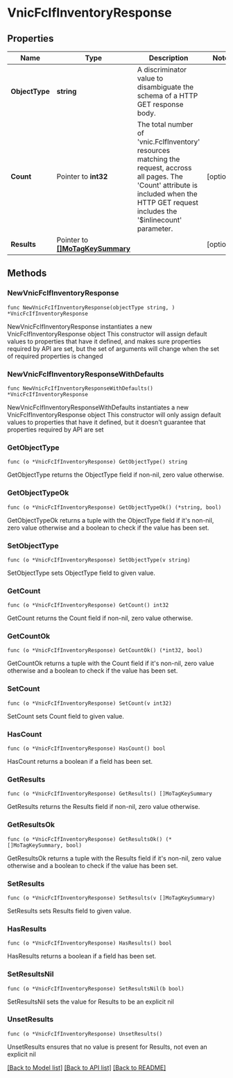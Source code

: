 # VnicFcIfInventoryResponse

## Properties

Name | Type | Description | Notes
------------ | ------------- | ------------- | -------------
**ObjectType** | **string** | A discriminator value to disambiguate the schema of a HTTP GET response body. | 
**Count** | Pointer to **int32** | The total number of &#39;vnic.FcIfInventory&#39; resources matching the request, accross all pages. The &#39;Count&#39; attribute is included when the HTTP GET request includes the &#39;$inlinecount&#39; parameter. | [optional] 
**Results** | Pointer to [**[]MoTagKeySummary**](MoTagKeySummary.md) |  | [optional] 

## Methods

### NewVnicFcIfInventoryResponse

`func NewVnicFcIfInventoryResponse(objectType string, ) *VnicFcIfInventoryResponse`

NewVnicFcIfInventoryResponse instantiates a new VnicFcIfInventoryResponse object
This constructor will assign default values to properties that have it defined,
and makes sure properties required by API are set, but the set of arguments
will change when the set of required properties is changed

### NewVnicFcIfInventoryResponseWithDefaults

`func NewVnicFcIfInventoryResponseWithDefaults() *VnicFcIfInventoryResponse`

NewVnicFcIfInventoryResponseWithDefaults instantiates a new VnicFcIfInventoryResponse object
This constructor will only assign default values to properties that have it defined,
but it doesn't guarantee that properties required by API are set

### GetObjectType

`func (o *VnicFcIfInventoryResponse) GetObjectType() string`

GetObjectType returns the ObjectType field if non-nil, zero value otherwise.

### GetObjectTypeOk

`func (o *VnicFcIfInventoryResponse) GetObjectTypeOk() (*string, bool)`

GetObjectTypeOk returns a tuple with the ObjectType field if it's non-nil, zero value otherwise
and a boolean to check if the value has been set.

### SetObjectType

`func (o *VnicFcIfInventoryResponse) SetObjectType(v string)`

SetObjectType sets ObjectType field to given value.


### GetCount

`func (o *VnicFcIfInventoryResponse) GetCount() int32`

GetCount returns the Count field if non-nil, zero value otherwise.

### GetCountOk

`func (o *VnicFcIfInventoryResponse) GetCountOk() (*int32, bool)`

GetCountOk returns a tuple with the Count field if it's non-nil, zero value otherwise
and a boolean to check if the value has been set.

### SetCount

`func (o *VnicFcIfInventoryResponse) SetCount(v int32)`

SetCount sets Count field to given value.

### HasCount

`func (o *VnicFcIfInventoryResponse) HasCount() bool`

HasCount returns a boolean if a field has been set.

### GetResults

`func (o *VnicFcIfInventoryResponse) GetResults() []MoTagKeySummary`

GetResults returns the Results field if non-nil, zero value otherwise.

### GetResultsOk

`func (o *VnicFcIfInventoryResponse) GetResultsOk() (*[]MoTagKeySummary, bool)`

GetResultsOk returns a tuple with the Results field if it's non-nil, zero value otherwise
and a boolean to check if the value has been set.

### SetResults

`func (o *VnicFcIfInventoryResponse) SetResults(v []MoTagKeySummary)`

SetResults sets Results field to given value.

### HasResults

`func (o *VnicFcIfInventoryResponse) HasResults() bool`

HasResults returns a boolean if a field has been set.

### SetResultsNil

`func (o *VnicFcIfInventoryResponse) SetResultsNil(b bool)`

 SetResultsNil sets the value for Results to be an explicit nil

### UnsetResults
`func (o *VnicFcIfInventoryResponse) UnsetResults()`

UnsetResults ensures that no value is present for Results, not even an explicit nil

[[Back to Model list]](../README.md#documentation-for-models) [[Back to API list]](../README.md#documentation-for-api-endpoints) [[Back to README]](../README.md)


